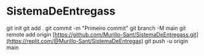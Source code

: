 # SistemaDeEntregass
git init
git add .
git commit -m "Primeiro commit"
git branch -M main
git remote add origin [https://github.com/Murillo-Sant/SistemaDeEntregass.git](https://replit.com/@Murillo-Sant/SistemaDeEntregas)
git push -u origin main
